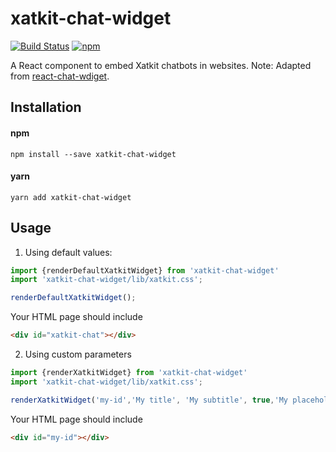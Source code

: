 # xatkit-chat-widget

[![Build Status](https://travis-ci.org/xatkit-bot-platform/xatkit-chat-widget.svg?branch=master)](https://travis-ci.org/xatkit-bot-platform/xatkit-chat-widget)
[![npm](https://img.shields.io/npm/v/xatkit-chat-widget.svg)](https://www.npmjs.com/package/xatkit-chat-widget)

A React component to embed Xatkit chatbots in websites.
Note: Adapted from [react-chat-wdiget](https://github.com/Wolox/react-chat-widget).


## Installation

#### npm

```
npm install --save xatkit-chat-widget
```

#### yarn

```
yarn add xatkit-chat-widget
```

## Usage
1. Using default values:

```javascript
import {renderDefaultXatkitWidget} from 'xatkit-chat-widget'
import 'xatkit-chat-widget/lib/xatkit.css';

renderDefaultXatkitWidget();
```
Your HTML page should include
```html
<div id="xatkit-chat"></div>
```

2. Using custom parameters

```javascript
import {renderXatkitWidget} from 'xatkit-chat-widget'
import 'xatkit-chat-widget/lib/xatkit.css';

renderXatkitWidget('my-id','My title', 'My subtitle', true,'My placeholder');
```
Your HTML page should include
```html
<div id="my-id"></div>
```
